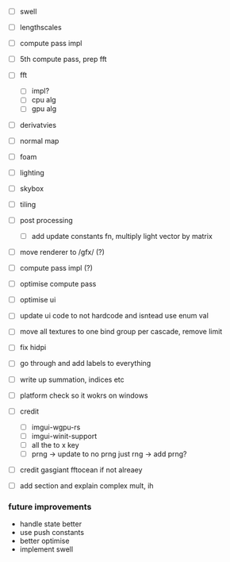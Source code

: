 - [ ] swell
- [ ] lengthscales
- [ ] compute pass impl
- [ ] 5th compute pass, prep fft
- [ ] fft
    - [ ] impl?
    - [ ] cpu alg
    - [ ] gpu alg
- [ ] derivatvies
- [ ] normal map
- [ ] foam
- [ ] lighting
- [ ] skybox
- [ ] tiling
- [ ] post processing
    - [ ] add update constants fn, multiply light vector by matrix

- [ ] move renderer to /gfx/ (?)
- [ ] compute pass impl (?)
- [ ] optimise compute pass
- [ ] optimise ui
- [ ] update ui code to not hardcode and isntead use enum val
- [ ] move all textures to one bind group per cascade, remove limit
- [ ] fix hidpi
- [ ] go through and add labels to everything
- [ ] write up summation, indices etc
- [ ] platform check so it wokrs on windows
- [ ] credit 
    - [ ] imgui-wgpu-rs
    - [ ] imgui-winit-support
    - [ ] all the to x key
    - [ ] prng -> update to no prng just rng -> add prng?
- [ ] credit gasgiant fftocean if not alreaey
- [ ] add section and explain complex mult, ih


### future improvements
- handle state better
- use push constants
- better optimise
- implement swell
